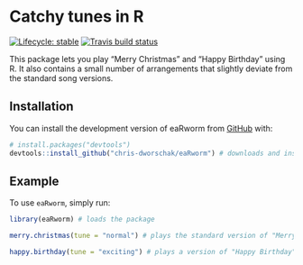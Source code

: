 
<!-- README.md is generated from README.Rmd. Please edit that file -->

# Catchy tunes in R

<!-- badges: start -->

[![Lifecycle:
stable](https://img.shields.io/badge/lifecycle-stable-brightgreen.svg)](https://www.tidyverse.org/lifecycle/#stable)
[![Travis build
status](https://travis-ci.com/chris-dworschak/eaRworm.svg?branch=main)](https://travis-ci.com/chris-dworschak/eaRworm)
<!-- badges: end -->

This package lets you play “Merry Christmas” and “Happy Birthday” using
R. It also contains a small number of arrangements that slightly deviate
from the standard song versions.

## Installation

You can install the development version of eaRworm from
[GitHub](https://github.com/) with:

``` r
# install.packages("devtools")
devtools::install_github("chris-dworschak/eaRworm") # downloads and installs the package
```

## Example

To use `eaRworm`, simply run:

``` r
library(eaRworm) # loads the package

merry.christmas(tune = "normal") # plays the standard version of "Merry Christmas"

happy.birthday(tune = "exciting") # plays a version of "Happy Birthday"
```
